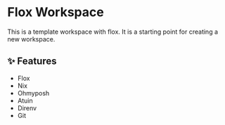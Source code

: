 # Flox Workspace

This is a template workspace with flox. It is a starting point for creating a new workspace.

## ✨ Features

- Flox
- Nix
- Ohmyposh
- Atuin
- Direnv
- Git